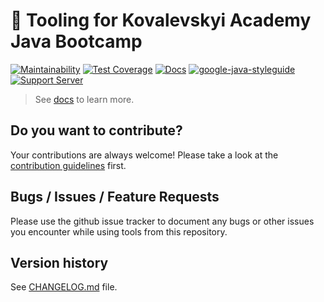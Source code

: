 # 🧰 Tooling for Kovalevskyi Academy Java Bootcamp

[![Maintainability](https://api.codeclimate.com/v1/badges/2812fae0b6315fd3a410/maintainability)](https://codeclimate.com/github/straybro/KovalevskyiAcademyTooling/maintainability)
[![Test Coverage](https://api.codeclimate.com/v1/badges/2812fae0b6315fd3a410/test_coverage)](https://codeclimate.com/github/straybro/KovalevskyiAcademyTooling/test_coverage)
[![Docs](https://github.com/Kovalevskyi-Academy/KovalevskyiAcademyTooling/workflows/Deploy%20documentation/badge.svg)](https://kovalevskyi-academy.github.io/KovalevskyiAcademyTooling/)
[![google-java-styleguide](https://img.shields.io/badge/style-guide-orange.svg)](https://google.github.io/styleguide/javaguide.html)
[![Support Server](https://img.shields.io/discord/785728667241807903.svg?label=Kovalevskyi%20Academy%20Discord&logo=Discord&colorB=7289da&style=flat-square)](https://bit.ly/2K6XQQ2)
> See [docs](https://kovalevskyi-academy.github.io/KovalevskyiAcademyTooling/) to learn more.

## Do you want to contribute?

Your contributions are always welcome! Please take a look at the [contribution guidelines](https://github.com/Kovalevskyi-Academy/KovalevskyiAcademyTooling/blob/main/CONTRIBUTING.md) first.

## Bugs / Issues / Feature Requests

Please use the github issue tracker to document any bugs or other issues you
encounter while using tools from this repository.

## Version history

See [CHANGELOG.md](https://github.com/Kovalevskyi-Academy/KovalevskyiAcademyTooling/blob/main/CHANGELOG.md) file.
